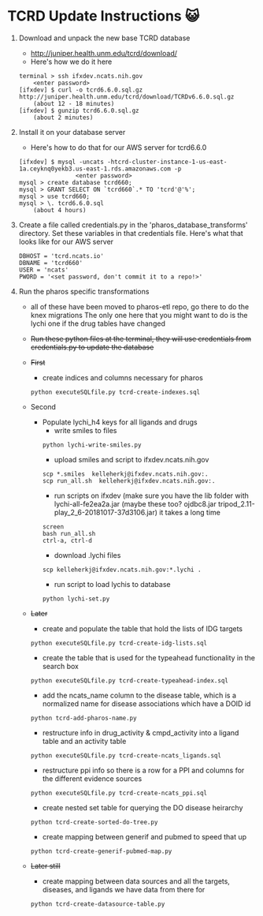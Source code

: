 TCRD Update Instructions :smiley_cat:
=====================

1. Download and unpack the new base TCRD database
    * http://juniper.health.unm.edu/tcrd/download/
    * Here's how we do it here
    ```
   terminal > ssh ifxdev.ncats.nih.gov
        <enter password>
   [ifxdev] $ curl -o tcrd6.6.0.sql.gz http://juniper.health.unm.edu/tcrd/download/TCRDv6.6.0.sql.gz
        (about 12 - 18 minutes)
   [ifxdev] $ gunzip tcrd6.6.0.sql.gz
        (about 2 minutes)
    ```

2. Install it on your database server
    * Here's how to do that for our AWS server for tcrd6.6.0
    ```
    [ifxdev] $ mysql -uncats -htcrd-cluster-instance-1-us-east-1a.ceyknq0yekb3.us-east-1.rds.amazonaws.com -p
                    <enter password>
    mysql > create database tcrd660;
    mysql > GRANT SELECT ON `tcrd660`.* TO 'tcrd'@'%';
    mysql > use tcrd660;
    mysql > \. tcrd6.6.0.sql
        (about 4 hours)  
    ```
3. Create a file called credentials.py in the 'pharos_database_transforms' directory.
Set these variables in that credentials file.
Here's what that looks like for our AWS server
    ```
    DBHOST = 'tcrd.ncats.io'
    DBNAME = 'tcrd660'
    USER = 'ncats'
    PWORD = '<set password, don't commit it to a repo!>'
    ```
4. Run the pharos specific transformations 
    * all of these have been moved to pharos-etl repo, go there to do the knex migrations
    The only one here that you might want to do is the lychi one if the drug tables have changed
    * ~~Run these python files at the terminal, they will use credentials from credentials.py to update the database~~

    * ~~First~~
        * create indices and columns necessary for pharos
        ```
      python executeSQLfile.py tcrd-create-indexes.sql
        ```
    
    * Second
        * Populate lychi_h4 keys for all ligands and drugs
            * write smiles to files
            ```
            python lychi-write-smiles.py
            ```
            * upload smiles and script to ifxdev.ncats.nih.gov
            ```
            scp *.smiles  kelleherkj@ifxdev.ncats.nih.gov:.
            scp run_all.sh  kelleherkj@ifxdev.ncats.nih.gov:.
            ```
            * run scripts on ifxdev (make sure you have the lib folder with lychi-all-fe2ea2a.jar (maybe these too? ojdbc8.jar  tripod_2.11-play_2_6-20181017-37d3106.jar) it takes a long time
            ```
            screen
            bash run_all.sh
            ctrl-a, ctrl-d
            ``` 
            * download .lychi files
            ```
            scp kelleherkj@ifxdev.ncats.nih.gov:*.lychi .
            ```
            * run script to load lychis to database
            ```
            python lychi-set.py
            ```
            
    * ~~Later~~
        * create and populate the table that hold the lists of IDG targets
        ```
        python executeSQLfile.py tcrd-create-idg-lists.sql
        ```
        * create the table that is used for the typeahead functionality in the search box
        ```
        python executeSQLfile.py tcrd-create-typeahead-index.sql
        ```
        * add the ncats_name column to the disease table, which is a normalized name for disease associations which have a DOID id
        ```
        python tcrd-add-pharos-name.py
        ```

        * restructure info in drug_activity & cmpd_activity into a ligand table and an activity table
        ```
        python executeSQLfile.py tcrd-create-ncats_ligands.sql
        ```
    
        * restructure ppi info so there is a row for a PPI and columns for the different evidence sources
        ```
        python executeSQLfile.py tcrd-create-ncats_ppi.sql
        ```
        * create nested set table for querying the DO disease heirarchy
        ```
        python tcrd-create-sorted-do-tree.py
        ```
        * create mapping between generif and pubmed to speed that up
        ```
        python tcrd-create-generif-pubmed-map.py
        ```
    * ~~Later still~~
        * create mapping between data sources and all the targets, diseases, and ligands we have data from there for
        ```
        python tcrd-create-datasource-table.py
        ```

